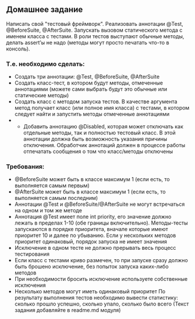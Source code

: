 ## Домашнее задание
Написать свой "тестовый фреймворк". Реализовать аннотации @Test, @BeforeSuite, @AfterSuite. Запускать вызовом статического метода с именем класса с тестами. В роли тестов выступают обычные методы, делать assert’ы не надо (методы могут просто печатать что-то в консоль).

### Т.е. необходимо сделать:<br>
*	Создать три аннотации: @Test, @BeforeSuite, @AfterSuite
*	Создать класс-тест, в котором будут методы, отмеченные аннотациями (можете сами выбрать будут это обычные или статические методы)
*	Создать класс с методом запуска тестов. В качестве аргумента метод получает класс (или полное имя класса) с тестами, в котором следует найти и запустить методы отмеченные аннотациями
*	* Добавить аннотацию @Disabled, которая может отключать как отдельные методы, так и полностью тестовый класс. В этой аннотации должна быть возможность указания причины отключения. Обработчик аннотаций должен в процессе работы отпечатать сообщения о том что класс/методы отключены

### Требования:<br>
*	@BeforeSuite может быть в классе максимум 1 (если есть, то выполняется самым первым)
*	@AfterSuite может быть в классе максимум 1 (если есть, то выполняется самым последним)
*	Аннотации @Test и @BeforeSuite/@AfterSuite не могут встречаться на одном и том же методе
*	Аннотация @Test имеет поле int priority, его значение должно лежать в пределах 1-10 (обе границы включительно). Методы-тесты запускаются в порядке приоритета, вначале которые имеют приоритет 10 и далее по убыванию. Если у нескольких методов приоритет одинаковый, порядок запуска не имеет значения
*	Исключение в одном тесте не должно прерывать весь процесс тестирования
*	Если класс с тестами криво размечен, то при запуске сразу должно быть брошено исключение, без попыток запуска каких-либо методов
*	При необходимости бросить исключение используете собственные исключения
*	Несколько методов могут иметь одинаковый приоритет
По результату выполнения тестов необходимо вывести статистику: сколько прошло успешно, сколько упало, сколько было всего (Текст задания добавляйте в readme.md модуля)